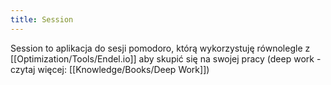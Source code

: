 ```yaml
---
title: Session
---
```

Session to aplikacja do sesji pomodoro, którą wykorzystuję równolegle z [[Optimization/Tools/Endel.io]] aby skupić się na swojej pracy (deep work - czytaj więcej: [[Knowledge/Books/Deep Work]])